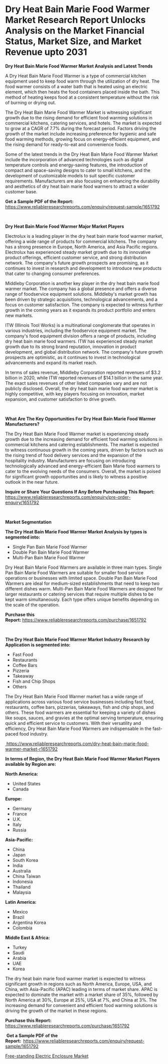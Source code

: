 <p><h1>Dry Heat Bain Marie Food Warmer Market Research Report Unlocks Analysis on the Market Financial Status, Market Size, and Market Revenue upto 2031</h1></p><p><strong>Dry Heat Bain Marie Food Warmer Market Analysis and Latest Trends</strong></p>
<p><p>A Dry Heat Bain Marie Food Warmer is a type of commercial kitchen equipment used to keep food warm through the utilization of dry heat. The food warmer consists of a water bath that is heated using an electric element, which then heats the food containers placed inside the bath. This method of heating keeps food at a consistent temperature without the risk of burning or drying out.</p><p>The Dry Heat Bain Marie Food Warmer Market is witnessing significant growth due to the rising demand for efficient food warming solutions in commercial kitchens, catering services, and hotels. The market is expected to grow at a CAGR of 7.7% during the forecast period. Factors driving the growth of the market include increasing preference for hygienic and safe food warming methods, growing focus on energy-efficient equipment, and the rising demand for ready-to-eat and convenience foods.</p><p>Some of the latest trends in the Dry Heat Bain Marie Food Warmer Market include the incorporation of advanced technologies such as digital temperature controls and energy-saving features, the introduction of compact and space-saving designs to cater to small kitchens, and the development of customizable models to suit specific customer requirements. Manufacturers are also focusing on enhancing the durability and aesthetics of dry heat bain marie food warmers to attract a wider customer base.</p></p>
<p><strong>Get a Sample PDF of the Report:&nbsp;</strong> <a href="https://www.reliableresearchreports.com/enquiry/request-sample/1651792">https://www.reliableresearchreports.com/enquiry/request-sample/1651792</a></p>
<p>&nbsp;</p>
<p><strong>Dry Heat Bain Marie Food Warmer Major Market Players</strong></p>
<p><p>Electrolux is a leading player in the dry heat bain marie food warmer market, offering a wide range of products for commercial kitchens. The company has a strong presence in Europe, North America, and Asia Pacific regions. Electrolux has experienced steady market growth due to its innovative product offerings, efficient customer service, and strong distribution network. The company's future growth prospects are promising, as it continues to invest in research and development to introduce new products that cater to changing consumer preferences.</p><p>Middleby Corporation is another key player in the dry heat bain marie food warmer market. The company has a global presence and offers a diverse range of foodservice equipment solutions. Middleby's market growth has been driven by strategic acquisitions, technological advancements, and a focus on customer satisfaction. The company is expected to witness further growth in the coming years as it expands its product portfolio and enters new markets.</p><p>ITW (Illinois Tool Works) is a multinational conglomerate that operates in various industries, including the foodservice equipment market. The company's food equipment division offers a range of products, including dry heat bain marie food warmers. ITW has experienced steady market growth due to its strong brand reputation, innovation in product development, and global distribution network. The company's future growth prospects are optimistic, as it continues to invest in technological advancements and expand its market reach.</p><p>In terms of sales revenue, Middleby Corporation reported revenues of $3.2 billion in 2020, while ITW reported revenues of $14.1 billion in the same year. The exact sales revenues of other listed companies vary and are not publicly disclosed. Overall, the dry heat bain marie food warmer market is highly competitive, with key players focusing on innovation, market expansion, and customer satisfaction to drive growth.</p></p>
<p>&nbsp;</p>
<p><strong>What Are The Key Opportunities For Dry Heat Bain Marie Food Warmer Manufacturers?</strong></p>
<p><p>The Dry Heat Bain Marie Food Warmer market is experiencing steady growth due to the increasing demand for efficient food warming solutions in commercial kitchens and catering establishments. The market is expected to witness continuous growth in the coming years, driven by factors such as the rising trend of food delivery services and the expansion of the hospitality industry. Manufacturers are focusing on introducing technologically advanced and energy-efficient Bain Marie food warmers to cater to the evolving needs of the consumers. Overall, the market is poised for significant growth opportunities and is likely to witness a positive outlook in the near future.</p></p>
<p><strong>Inquire or Share Your Questions If Any Before Purchasing This Report:</strong> <a href="https://www.reliableresearchreports.com/enquiry/pre-order-enquiry/1651792">https://www.reliableresearchreports.com/enquiry/pre-order-enquiry/1651792</a></p>
<p>&nbsp;</p>
<p><strong>Market Segmentation</strong></p>
<p><strong>The Dry Heat Bain Marie Food Warmer Market Analysis by types is segmented into:</strong></p>
<p><ul><li>Single Pan Bain Marie Food Warmer</li><li>Double Pan Bain Marie Food Warmer</li><li>Multi-Pan Bain Marie Food Warmer</li></ul></p>
<p><p>Dry Heat Bain Marie Food Warmers are available in three main types. Single Pan Bain Marie Food Warmers are suitable for smaller food service operations or businesses with limited space. Double Pan Bain Marie Food Warmers are ideal for medium-sized establishments that need to keep two different dishes warm. Multi-Pan Bain Marie Food Warmers are designed for larger restaurants or catering services that require multiple dishes to be kept warm simultaneously. Each type offers unique benefits depending on the scale of the operation.</p></p>
<p><strong>Purchase this Report:&nbsp;</strong><a href="https://www.reliableresearchreports.com/purchase/1651792">https://www.reliableresearchreports.com/purchase/1651792</a></p>
<p>&nbsp;</p>
<p><strong>The Dry Heat Bain Marie Food Warmer Market Industry Research by Application is segmented into:</strong></p>
<p><ul><li>Fast Food</li><li>Restaurants</li><li>Coffee Bars</li><li>Pizzeria</li><li>Takeaway</li><li>Fish and Chip Shops</li><li>Others</li></ul></p>
<p><p>The Dry Heat Bain Marie Food Warmer market has a wide range of applications across various food service businesses including fast food, restaurants, coffee bars, pizzerias, takeaways, fish and chip shops, and others. These food warmers are essential for keeping a variety of dishes like soups, sauces, and gravies at the optimal serving temperature, ensuring quick and efficient service to customers. With their versatility and efficiency, Dry Heat Bain Marie Food Warmers are indispensable in the fast-paced food industry.</p></p>
<p><a href="https://www.reliableresearchreports.com/dry-heat-bain-marie-food-warmer-market-r1651792">&nbsp;https://www.reliableresearchreports.com/dry-heat-bain-marie-food-warmer-market-r1651792</a></p>
<p><strong>In terms of Region, the Dry Heat Bain Marie Food Warmer Market Players available by Region are:</strong></p>
<p>
    <p> <strong> North America: </strong>
        <ul>
            <li>United States</li>
            <li>Canada</li>
        </ul>
        </p> 
    <p> <strong> Europe: </strong>
        <ul>
            <li>Germany</li>
            <li>France</li>
            <li>U.K.</li>
            <li>Italy</li>
            <li>Russia</li>
        </ul>
        </p> 
    <p> <strong> Asia-Pacific: </strong>
        <ul>
            <li>China</li>
            <li>Japan</li>
            <li>South Korea</li>
            <li>India</li>
            <li>Australia</li>
            <li>China Taiwan</li>
            <li>Indonesia</li>
            <li>Thailand</li>
            <li>Malaysia</li>
        </ul>
        </p> 
    <p> <strong> Latin America: </strong>
        <ul>
            <li>Mexico</li>
            <li>Brazil</li>
            <li>Argentina Korea</li>
            <li>Colombia</li>
        </ul>
        </p> 
    <p> <strong> Middle East & Africa: </strong>
        <ul>
            <li>Turkey</li>
            <li>Saudi</li>
            <li>Arabia</li>
            <li>UAE</li>
            <li>Korea</li>
        </ul>
    </p>
    </p>
<p><p>The dry heat bain marie food warmer market is expected to witness significant growth in regions such as North America, Europe, USA, and China, with Asia-Pacific (APAC) leading in terms of market share. APAC is expected to dominate the market with a market share of 35%, followed by North America at 30%, Europe at 25%, USA at 7%, and China at 3%. The increasing demand for convenient and efficient food warming solutions is driving the growth of the market in these regions.</p></p>
<p><strong>Purchase this Report: </strong><a href="https://www.reliableresearchreports.com/purchase/1651792">https://www.reliableresearchreports.com/purchase/1651792</a></p>
<p>&nbsp;<strong>Get a Sample PDF of the Report:&nbsp;&nbsp;</strong><a href="https://www.reliableresearchreports.com/enquiry/request-sample/1651792">https://www.reliableresearchreports.com/enquiry/request-sample/1651792</a></p>
<p><strong></strong></p>
<p><p><a href="https://github.com/Hazelklievgspy6vdcsmu106w/Market-Research-Report-List-3/blob/main/free-standing-electric-enclosure-market.md">Free-standing Electric Enclosure Market</a></p></p>
